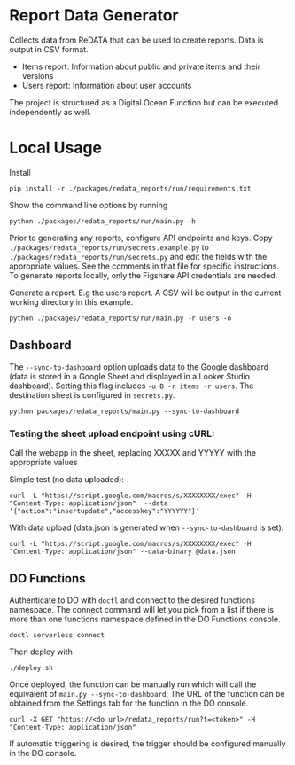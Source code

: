 # Report Data Generator

Collects data from ReDATA that can be used to create reports. Data is output in CSV format.

- Items report: Information about public and private items and their versions
- Users report: Information about user accounts

The project is structured as a Digital Ocean Function but can be executed independently as well.

# Local Usage

Install
```
pip install -r ./packages/redata_reports/run/requirements.txt
```

Show the command line options by running
```
python ./packages/redata_reports/run/main.py -h
```

Prior to generating any reports, configure API endpoints and keys. Copy `./packages/redata_reports/run/secrets.example.py` to `./packages/redata_reports/run/secrets.py` and edit the fields with the appropriate values. See the comments in that file for specific instructions. To generate reports locally, only the Figshare API credentials are needed.

Generate a report. E.g the users report. A CSV will be output in the current working directory in this example.
```
python ./packages/redata_reports/run/main.py -r users -o
```

## Dashboard

The `--sync-to-dashboard` option uploads data to the Google dashboard (data is stored in a Google Sheet and displayed in a Looker Studio dashboard). Setting this flag includes `-u B -r items -r users`. The destination sheet is configured in `secrets.py`.
```
python packages/redata_reports/main.py --sync-to-dashboard
```

### Testing the sheet upload endpoint using cURL:

Call the webapp in the sheet, replacing XXXXX and YYYYY with the appropriate values

Simple test (no data uploaded):
```
curl -L "https://script.google.com/macros/s/XXXXXXXX/exec" -H "Content-Type: application/json"  --data '{"action":"insertupdate","accesskey":"YYYYYY"}'
```

With data upload (data.json is generated when `--sync-to-dashboard` is set):
```
curl -L "https://script.google.com/macros/s/XXXXXXXX/exec" -H "Content-Type: application/json" --data-binary @data.json
```

## DO Functions

Authenticate to DO with `doctl` and connect to the desired functions namespace. The connect command will let you pick from a list if there is more than one functions namespace defined in the DO Functions console.
```
doctl serverless connect
```

Then deploy with
```
./deploy.sh
```

Once deployed, the function can be manually run which will call the equivalent of `main.py --sync-to-dashboard`. The URL of the function can be obtained from the Settings tab for the function in the DO console.
```
curl -X GET "https://<do url>/redata_reports/run?t=<token>" -H "Content-Type: application/json"
```

If automatic triggering is desired, the trigger should be configured manually in the DO console.